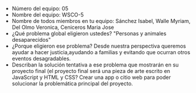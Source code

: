 - Número del equipo: 05 
- Nombre del equipo: WSCO-5
- Nombre de todos miembros en tu equipo: Sánchez Isabel,  Walle Myriam, Del Olmo Veronica,  Ceniceros Maria Jose 
- ¿Qué problema global eligieron ustedes? "Personas y animales desaparecidos"
- ¿Porque eligieron ese problema? Desde nuestra perspectiva queremos ayudar a hacer justicia,ayudando a familias y evitando que ocurran otros eventos desagradables. 
- Describan la solución tentativa a ese problema que mostrarán en su proyecto final (el proyecto final será una pieza de arte escrito en JavaScript y HTML y CSS? Crear una app o citio web para poder solucionar la problemática principal del proyecto. 
